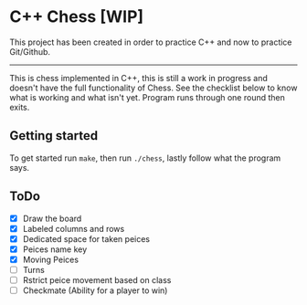 # C++ Chess [WIP]

This project has been created in order to practice C++ and now to practice Git/Github.

---
This is chess implemented in C++, this is still a work in progress and doesn't have the full functionality of Chess. See the checklist below to know what is working and what isn't yet. Program runs through one round then exits.

## Getting started
To get started run ` make `, then run ` ./chess `, lastly follow what the program says.

## ToDo
- [x] Draw the board
- [x] Labeled columns and rows
- [x] Dedicated space for taken peices
- [x] Peices name key
- [x] Moving Peices
- [ ] Turns
- [ ] Rstrict peice movement based on class
- [ ] Checkmate (Ability for a player to win)
